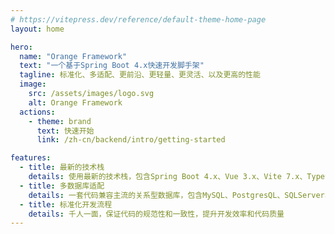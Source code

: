 ```yaml
---
# https://vitepress.dev/reference/default-theme-home-page
layout: home

hero:
  name: "Orange Framework"
  text: "一个基于Spring Boot 4.x快速开发脚手架"
  tagline: 标准化、多适配、更前沿、更轻量、更灵活、以及更高的性能
  image:
    src: /assets/images/logo.svg
    alt: Orange Framework
  actions:
    - theme: brand
      text: 快速开始
      link: /zh-cn/backend/intro/getting-started

features:
  - title: 最新的技术栈
    details: 使用最新的技术栈，包含Spring Boot 4.x、Vue 3.x、Vite 7.x、TypeScript 5.x、Tailwind CSS 4.x等
  - title: 多数据库适配
    details: 一套代码兼容主流的关系型数据库，包含MySQL、PostgresQL、SQLServer、Oracle、H2等
  - title: 标准化开发流程
    details: 千人一面，保证代码的规范性和一致性，提升开发效率和代码质量
---
```


